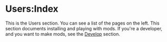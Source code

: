 # Users:Index
This is the Users section. 
You can see a list of the pages on the left. 
This section documents installing and playing with mods.
If you're a developer, and you want to make mods, see the [Develop](../develop/index.md) section.